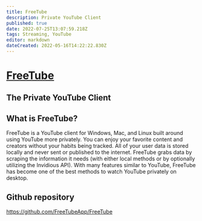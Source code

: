 ```yaml
---
title: FreeTube
description: Private YouTube Client
published: true
date: 2022-07-25T13:07:59.218Z
tags: Streaming, YouTube
editor: markdown
dateCreated: 2022-05-16T14:22:22.830Z
---
```

# [FreeTube](https://freetubeapp.io/)
## The Private YouTube Client

## What is FreeTube?

FreeTube is a YouTube client for Windows, Mac, and Linux built around using YouTube more privately. You can enjoy your favorite content and creators without your habits being tracked. All of your user data is stored locally and never sent or published to the internet. FreeTube grabs data by scraping the information it needs (with either local methods or by optionally utilizing the Invidious API). With many features similar to YouTube, FreeTube has become one of the best methods to watch YouTube privately on desktop.

## Github repository
https://github.com/FreeTubeApp/FreeTube

